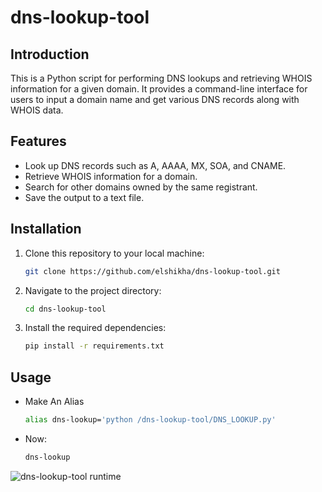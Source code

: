 # dns-lookup-tool

## Introduction
This is a Python script for performing DNS lookups and retrieving WHOIS information for a given domain. It provides a command-line interface for users to input a domain name and get various DNS records along with WHOIS data.

## Features
- Look up DNS records such as A, AAAA, MX, SOA, and CNAME.
- Retrieve WHOIS information for a domain.
- Search for other domains owned by the same registrant.
- Save the output to a text file.

## Installation
1. Clone this repository to your local machine:
   ```bash
   git clone https://github.com/elshikha/dns-lookup-tool.git
2. Navigate to the project directory:
   ```bash
   cd dns-lookup-tool
3. Install the required dependencies:
   ```bash
   pip install -r requirements.txt
## Usage
- Make An Alias
   ```bash
   alias dns-lookup='python /dns-lookup-tool/DNS_LOOKUP.py'
- Now:
   ```bash
   dns-lookup
![dns-lookup-tool runtime](runtime.jpg)
